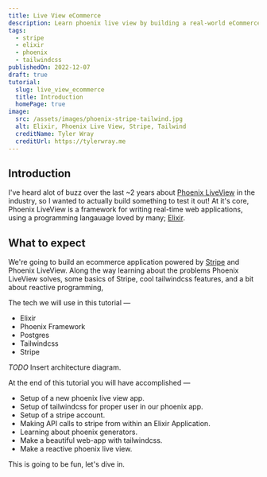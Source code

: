 ```yaml
---
title: Live View eCommerce
description: Learn phoenix live view by building a real-world eCommerce application that can actually process payments!
tags:
  - stripe
  - elixir
  - phoenix
  - tailwindcss
publishedOn: 2022-12-07
draft: true
tutorial:
  slug: live_view_ecommerce
  title: Introduction
  homePage: true
image:
  src: /assets/images/phoenix-stripe-tailwind.jpg
  alt: Elixir, Phoenix Live View, Stripe, Tailwind
  creditName: Tyler Wray
  creditUrl: https://tylerwray.me
---
```


## Introduction

I've heard alot of buzz over the last ~2 years about [Phoenix LiveView](https://github.com/phoenixframework/phoenix_live_view) in the industry,
so I wanted to actually build something to test it out! At it's core, Phoenix LiveView is a framework for writing real-time web applications, using a programming langauage loved by many; [Elixir](https://elixir-lang.org/).

## What to expect

We're going to build an ecommerce application powered by [Stripe](https://stripe.com) and Phoenix LiveView. Along the way learning
about the problems Phoenix LiveView solves, some basics of Stripe, cool tailwindcss features, and a bit about reactive programming,


The tech we will use in this tutorial —

- Elixir
- Phoenix Framework
- Postgres
- Tailwindcss
- Stripe

_TODO_ Insert architecture diagram.

At the end of this tutorial you will have accomplished —

- Setup of a new phoenix live view app.
- Setup of tailwindcss for proper user in our phoenix app.
- Setup of a stripe account.
- Making API calls to stripe from within an Elixir Application.
- Learning about phoenix generators.
- Make a beautiful web-app with tailwindcss.
- Make a reactive phoenix live view.

This is going to be fun, let's dive in.
